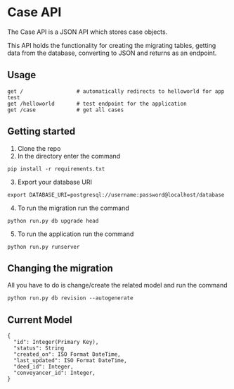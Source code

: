 # Case API

The Case API is a JSON API which stores case objects.

This API holds the functionality for creating the migrating tables, getting data
from the database, converting to JSON and returns as an endpoint.

## Usage
```
get /                 # automatically redirects to helloworld for app test
get /helloworld       # test endpoint for the application
get /case             # get all cases
```
## Getting started
1. Clone the repo
2. In the directory enter the command
```
pip install -r requirements.txt
```

3. Export your database URI
```
export DATABASE_URI=postgresql://username:password@localhost/database
```

4. To run the migration run the command
```
python run.py db upgrade head
```

5. To run the application run the command
```
python run.py runserver
```

## Changing the migration
All you have to do is change/create the related model and run the command

```
python run.py db revision --autogenerate
```

## Current Model

```
{
  "id": Integer(Primary Key),
  "status": String
  "created_on": ISO Format DateTime,
  "last_updated": ISO Format DateTime,
  "deed_id": Integer,
  "conveyancer_id": Integer,
}
```
